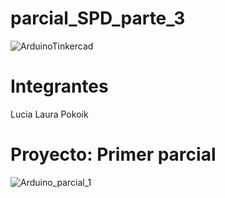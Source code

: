 # parcial_SPD_parte_3
![ArduinoTinkercad](https://github.com/luli-pok/parcial_SPD_parte_3/assets/138217054/afe562f9-0379-456f-8e09-7508f0a4f6e8)
# Integrantes
Lucia Laura Pokoik
# Proyecto: Primer parcial
![Arduino_parcial_1](https://github.com/luli-pok/parcial_SPD_parte_3/assets/138217054/cfe2f32e-543d-480b-8620-860c00482875)
